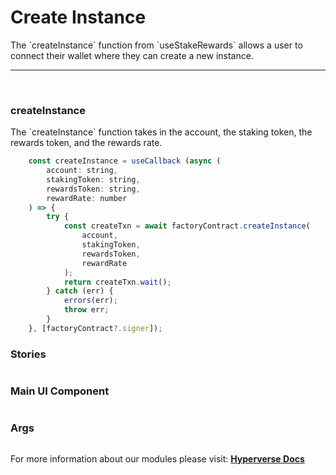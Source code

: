 # Create Instance

<p> The `createInstance` function from `useStakeRewards` allows a user to connect their wallet where they can create a new instance. </p>

---

<br>

### createInstance

<p> The `createInstance` function takes in the account, the staking token, the rewards token, and the rewards rate. </p>

```jsx
	const createInstance = useCallback (async (
		account: string,
		stakingToken: string,
		rewardsToken: string,
		rewardRate: number
	) => {
		try {
			const createTxn = await factoryContract.createInstance(
				account,
				stakingToken,
				rewardsToken,
				rewardRate
			);
			return createTxn.wait();
		} catch (err) {
			errors(err);
			throw err;
		}
	}, [factoryContract?.signer]);
```

### Stories

```jsx

```

### Main UI Component

```jsx

```

### Args

```jsx

```

For more information about our modules please visit: [**Hyperverse Docs**](https://docs.hyperverse.dev)
